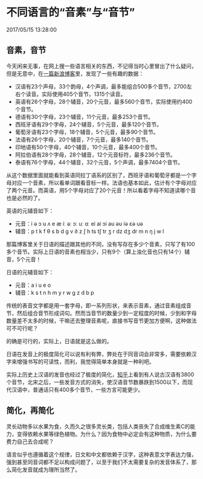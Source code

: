 # 不同语言的“音素”与“音节”
2017/05/15 13:28:00


## 音素，音节

今天闲来无事，在网上搜一些语言相关的东西，不记得当时心里冒出了什么疑问，但是无意中，在[一篇新浪博客][sinablog]里，发现了一些有趣的数据：
- 汉语有23个声母，33个韵母，4个声调，最多能组合500多个音节，2700左右个读音。实际使用405个音节，1315个读音。
- 英语有26个字母，28个辅音，20个元音，最多560个音节，实际使用约400个音节。
- 德语有30个字母，23个辅音，11个元音，最多253个音节。
- 西班牙语有29个字母，24个辅音，5个元音，最多120个音节。
- 葡萄牙语有23个字母，18个辅音，5个元音，最多90个音节。
- 法语有26个字母，20个辅音，7个元音，最多140个音节。
- 印地语有50个字母，40个辅音，10个元音，最多400个音节。
- 阿拉伯语有28个字母，28个辅音，12个元音标符，最多236个音节。
- 泰语有76个字母，44个辅音，32个元音，5个声调，最多7404个音节。

从这个数据里面就能看到英语同拉丁语系的区别了，西班牙语和葡萄牙都是一个字母对应一个音素，所以看单词跟看音标一样。法语也基本如此，估计有个字母对应了两个元音。而英语，用5个字母对应了20个元音！所以看着字母不知道读哪个音也是必然的了。

英语的元辅音如下：
- 元音：i ə ɔ u ʌ e æ iː əː ɔː uː ɑː ei ai ɔi au əu iə ɛə uə
- 辅音：p t k f θ s b d ɡ v ð z ʃ h ts tʃ tr ʒ r dz dʒ dr m n ŋ j w l

那篇博客里关于日语的描述跟其他的不同，没有写存在多少个音素，只写了有100多个音节。实际上日语的音素也相当少，只有9个（算上浊化音也只有14个）辅音，5个元音！

日语的元辅音如下：
- 元音：a i u e o
- 辅音：k s t n h m y r w g z d b p

传统的表音文字都是用一套字母，即一系列形状，来表示音素，通过音素组成音节，然后组合音节形成词句。然而当音节的数量少到一定程度的时候，少到和字母数量差不太多的时候，干嘛还去整理音素呢，直接书写音节更加方便啊，这种做法可不可行呢？

的确是可行的，实际上，日语就是这么做的。

日语在发音上的极度简化可以说有利有弊，弊处在于同音词会非常多，需要依赖汉字来增强书写的可读性，而利，我觉得简单本身就是一种利吧。

实际上历史上汉语的发音也经过了极度的简化，[知乎][zhihu]上看到有人说古汉语有3800个音节，北宋之后，一些发音方式的消失，使汉语音节数暴跌到1500以下，而现代汉语中，普通话只有400多个音节，一些方言可能更少。


## 简化，再简化

灵长动物多以水果为食，久而久之很多灵长类，包括人类丧失了合成维生素C的能力，变得依赖水果等绿色植物。为什么？因为食物中必定会有这种物质，为什么要费力自己去合成呢？

语言似乎也遵循着这个规律，日文和中文都依赖于汉字，这种表意文字表达力强，强到甚至同音词都不足以构成问题了，以至于我们不太需要复杂的发音体系了，那么简化发音就成为理所当然了。


[sinablog]: http://blog.sina.com.cn/s/blog_3fdd49d30101eusx.html
[zhihu]: https://www.zhihu.com/question/24519315/answer/106170895

